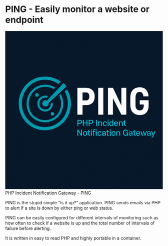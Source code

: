 # PING - Easily monitor a website or endpoint
![ssp-screenshot](pinglogo.png)
PHP Incident Notification Gateway - PING

PING is the stupid simple "Is it up?" application. PING sends emails via PHP to alert if a site is down by either ping or web status. 

PING can be easily configured for different intervals of monitoring such as how often to check if a website is up and the total number of intervals of failure before alerting. 

It is written in easy to read PHP and highly portable in a container.
